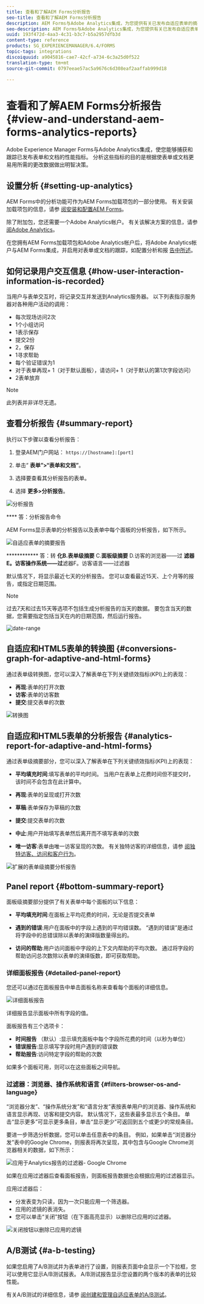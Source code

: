 ```yaml
---
title: 查看和了解AEM Forms分析报告
seo-title: 查看和了解AEM Forms分析报告
description: AEM Forms与Adobe Analytics集成，为您提供有关已发布自适应表单的摘要和详细分析。
seo-description: AEM Forms与Adobe Analytics集成，为您提供有关已发布自适应表单的摘要和详细分析。
uuid: 193f472d-4aa3-4c31-b3c7-b5a2957dfb3d
content-type: reference
products: SG_EXPERIENCEMANAGER/6.4/FORMS
topic-tags: integrations
discoiquuid: a9045816-cae7-42cf-a734-6c3a25d0f522
translation-type: tm+mt
source-git-commit: 0797eeae57ac5a9676c6d308eaf2aaffab999d18

---
```



# 查看和了解AEM Forms分析报告 {#view-and-understand-aem-forms-analytics-reports}

Adobe Experience Manager Forms与Adobe Analytics集成，使您能够捕获和跟踪已发布表单和文档的性能指标。 分析这些指标的目的是根据使表单或文档更易用所需的更改数据做出明智决策。

## 设置分析 {#setting-up-analytics}

AEM Forms中的分析功能可作为AEM Forms加载项包的一部分使用。 有关安装加载项包的信息，请参 [阅安装和配置AEM Forms](/help/forms/using/installing-configuring-aem-forms-osgi.md)。

除了附加包，您还需要一个Adobe Analytics帐户。 有关该解决方案的信息，请参 [阅Adobe Analytics](https://www.adobe.com/solutions/digital-analytics.html)。

在您拥有AEM Forms加载项包和Adobe Analytics帐户后，将Adobe Analytics帐户与AEM Forms集成，并启用对表单或文档的跟踪，如配置分析和报 [告中所述](/help/forms/using/configure-analytics-forms-documents.md)。

## 如何记录用户交互信息 {#how-user-interaction-information-is-recorded}

当用户与表单交互时，将记录交互并发送到Analytics服务器。 以下列表指示服务器对各种用户活动的调用：

* 每次现场访问2次
* 1个小组访问
* 1表示保存
* 提交2份
* 2，保存
* 1寻求帮助
* 每个验证错误为1
* 对于表单再现+ 1（对于默认面板），请访问+ 1（对于默认的第1次字段访问）
* 2表单放弃

>[!NOTE]
>
>此列表并非详尽无遗。

## 查看分析报告 {#summary-report}

执行以下步骤以查看分析报告：

1. 登录AEM门户网站： `https://[hostname]:[port]`
1. 单击“ **表单”>“表单和文档”**。

1. 选择要查看其分析报告的表单。
1. 选择 **更多>分析报告**。

![分析报告](assets/analyticsreport.png)

**** 答：分析报告命令

AEM Forms显示表单的分析报告以及表单中每个面板的分析报告，如下所示。

![自适应表单的摘要报告](assets/analyticsdashboard_callout.png)

************ 答：转 **化B.表单级摘要** C.**面板级摘要** D.访客的浏览器——过 **滤器E。访客操作系统——过**&#x200B;滤器F。访客语言——过滤器

默认情况下，将显示最近七天的分析报告。 您可以查看最近15天、上个月等的报告，或指定日期范围。

>[!NOTE]
>
>过去7天和过去15天等选项不包括生成分析报告的当天的数据。 要包含当天的数据，您需要指定包括当天在内的日期范围，然后运行报告。

![date-range](assets/date-range.png)

## 自适应和HTML5表单的转换图 {#conversions-graph-for-adaptive-and-html-forms}

通过表单级转换图，您可以深入了解表单在下列关键绩效指标(KPI)上的表现：

* **再现**:表单的打开次数
* **访客**:表单的访客数
* **提交**:提交表单的次数

![转换图](assets/conversion-graph.png)

## 自适应和HTML5表单的分析报告 {#analytics-report-for-adaptive-and-html-forms}

通过表单级摘要部分，您可以深入了解表单在下列关键绩效指标(KPI)上的表现：

* **平均填充时间**:填写表单的平均时间。 当用户在表单上花费时间但不提交时，该时间不会包含在此计算中。
* **再现**:表单的呈现或打开次数

* **草稿**:表单保存为草稿的次数
* **提交**:提交表单的次数
* **中止**:用户开始填写表单然后离开而不填写表单的次数
* **唯一访客**:表单由唯一访客呈现的次数。 有关独特访客的详细信息，请参 [阅独特访客、访问和客户行为](https://helpx.adobe.com/analytics/kb/unique-visitors-visitor-behavior.html)。

![扩展的表单级摘要分析报告](assets/analytics-report.png)

## Panel report {#bottom-summary-report}

面板级摘要部分提供了有关表单中每个面板的以下信息：

* **平均填充时间**:在面板上平均花费的时间，无论是否提交表单

* **遇到的错误**:用户在面板中的字段上遇到的平均错误数。 “遇到的错误”是通过将字段中的总错误除以表单的演绎版数量得出的。

* **访问的帮助**:用户访问面板中字段的上下文内帮助的平均次数。 通过将字段的帮助访问总次数除以表单的演绎版数，即可获取帮助。

### 详细面板报告 {#detailed-panel-report}

您还可以通过在面板报告中单击面板名称来查看每个面板的详细信息。

![详细面板报告](assets/panel-report-detailed.png)

详细报告显示面板中所有字段的值。

面板报告有三个选项卡：

* **时间报告** （默认）:显示填充面板中每个字段所花费的时间（以秒为单位）
* **错误报告**:显示填写字段时用户遇到的错误数
* **帮助报告**:访问特定字段的帮助的次数

如果多个面板可用，则可以在这些面板之间导航。

### 过滤器：浏览器、操作系统和语言 {#filters-browser-os-and-language}

“浏览器分发”、“操作系统分发”和“语言分发”表按表单用户的浏览器、操作系统和语言显示再现、访客和提交内容。 默认情况下，这些表最多显示五个条目。 单击“显示更多”可显示更多条目，单击“显示更少”可返回到五个或更少的常规条目。

要进一步筛选分析数据，您可以单击任意表中的条目。 例如，如果单击“浏览器分发”表中的Google Chrome，则报表将再次呈现，其中包含与Google Chrome浏览器相关的数据，如下所示：

![应用于Analytics报告的过滤器- Google Chrome ](assets/filter.png)

如果在应用过滤器后查看面板报告，则面板报告数据也会根据应用的过滤器显示。

应用过滤器后：

* 分发表变为只读，因为一次只能应用一个筛选器。
* 应用的滤镜的表消失。
* 您可以单击“关闭”按钮（在下面高亮显示）以删除已应用的过滤器。

![关闭按钮以删除已应用的滤镜](assets/close-filter.png)

## A/B测试 {#a-b-testing}

如果您启用了A/B测试并为表单进行了设置，则报表页面中会显示一个下拉框，您可以使用它显示A/B测试报表。 A/B测试报告显示您设置的两个版本的表单的比较性能。

有关A/B测试的详细信息，请参 [阅创建和管理自适应表单的A/B测试](/help/forms/using/ab-testing-adaptive-forms.md)。
